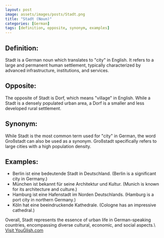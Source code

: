 ```yaml
---
layout: post
image: assets/images/posts/Stadt.png
title: "Stadt (Noun)"
categories: [German]
tags: [definition, opposite, synonym, examples]
---
```


## Definition:

Stadt is a German noun which translates to "city" in English. It refers to a large and permanent human settlement, typically characterized by advanced infrastructure, institutions, and services.

## Opposite:

The opposite of Stadt is Dorf, which means "village" in English. While a Stadt is a densely populated urban area, a Dorf is a smaller and less developed rural settlement.

## Synonym:

While Stadt is the most common term used for "city" in German, the word Großstadt can also be used as a synonym. Großstadt specifically refers to large cities with a high population density.

## Examples:

- Berlin ist eine bedeutende Stadt in Deutschland. (Berlin is a significant city in Germany.)
- München ist bekannt für seine Architektur und Kultur. (Munich is known for its architecture and culture.)
- Hamburg ist eine Hafenstadt im Norden Deutschlands. (Hamburg is a port city in northern Germany.)
- Köln hat eine beeindruckende Kathedrale. (Cologne has an impressive cathedral.)

Overall, Stadt represents the essence of urban life in German-speaking countries, encompassing diverse cultural, economic, and social aspects.\ <a id="yg-widget-0" class="youglish-widget" data-query="Stadt" data-lang="german" data-components="8412" data-auto-start="0" data-bkg-color="theme_light" data-title="How%20to%20pronounce%20Stadt%20in%20German"  rel="nofollow" href="https://youglish.com">Visit YouGlish.com</a><script async src="https://youglish.com/public/emb/widget.js" charset="utf-8"></script>